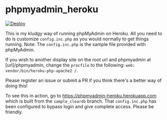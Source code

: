 phpmyadmin_heroku
=================

[![Deploy](https://www.herokucdn.com/deploy/button.svg)](https://heroku.com/deploy)

This is my kludgy way of running phpMyAdmin on Heroku. All you need to do is
customize `config.inc.php` as you would normally to get things running.
Note: The `config.inc.php` is the sample file provided with phpMyAdmin.

If you wish to another display site on the root url and phpmyadmin at
[url]/phpmyadmin, change the `procfile` to the following:
`web: vendor/bin/heroku-php-apache2 /`.

Please register an issue or submit a PR if you think there's a better way of
doing this!

To see this in action, go to https://phpmyadmin-heroku.herokuapp.com which is
built from the `sample_cleardb` branch. That `config.inc.php` has been
configured to bypass login and give complete access. Please be friendly.

